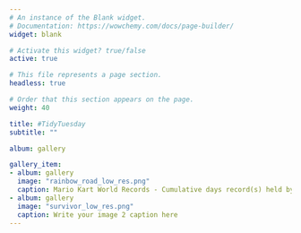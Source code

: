 ```yaml
---
# An instance of the Blank widget.
# Documentation: https://wowchemy.com/docs/page-builder/
widget: blank

# Activate this widget? true/false
active: true

# This file represents a page section.
headless: true

# Order that this section appears on the page.
weight: 40

title: #TidyTuesday
subtitle: ""

album: gallery

gallery_item:
- album: gallery
  image: "rainbow_road_low_res.png"
  caption: Mario Kart World Records - Cumulative days record(s) held by players.
- album: gallery
  image: "survivor_low_res.png"
  caption: Write your image 2 caption here
---
```

